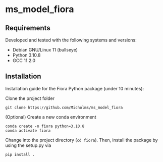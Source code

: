 # ms_model_fiora



## Requirements

Developed and tested with the following systems and versions:
* Debian GNU/Linux 11 (bullseye)
* Python 3.10.8
* GCC 11.2.0


## Installation

Installation guide for the Fiora Python package (under 10 minutes):

Clone the project folder 

    git clone https://github.com/Micholms/ms_model_fiora

(Optional) Create a new conda environment

    conda create -n fiora python=3.10.8
    conda activate fiora

Change into the project directory (`cd fiora`). Then, install the package by using the setup.py via

    pip install .
